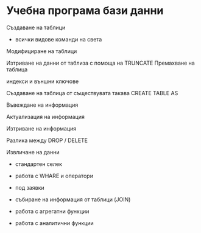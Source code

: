 Учебна програма бази данни
==========================
Създаване на таблици 
- всички видове команди на света

Модифициране на таблици 

Изтриване на данни от таблиза с помоща на TRUNCATE
Премахване на таблица

индекси и външни ключове


Създаване на таблица от съществувата такава 
CREATE TABLE AS 

Въвеждане на информация

Актуализация на информация

Изтриване на информация

Разлика между DROP / DELETE


Извличане на данни 
- стандартен селек
- работа с WHARE и оператори
- под заявки
- събиране на информация от таблици (JOIN)

- работа с агрегатни функции
- работа с аналитични функции